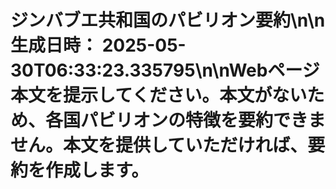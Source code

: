 # ジンバブエ共和国のパビリオン要約\n\n**生成日時：** 2025-05-30T06:33:23.335795\n\nWebページ本文を提示してください。本文がないため、各国パビリオンの特徴を要約できません。本文を提供していただければ、要約を作成します。